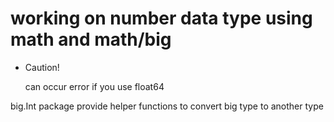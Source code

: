 # working on number data type using math and math/big

- Caution!

  can occur error if you use float64

big.Int package provide helper functions to convert big type to another type
